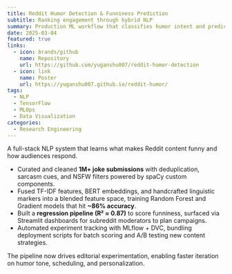 ```yaml
---
title: Reddit Humor Detection & Funniness Prediction
subtitle: Ranking engagement through hybrid NLP
summary: Production ML workflow that classifies humor intent and predicts funniness scores with explainable insights for community managers.
date: 2025-03-04
featured: true
links:
  - icon: brands/github
    name: Repository
    url: https://github.com/yuganshu007/reddit-humor-detection
  - icon: link
    name: Poster
    url: https://yuganshu007.github.io/reddit-humor/
tags:
  - NLP
  - TensorFlow
  - MLOps
  - Data Visualization
categories:
  - Research Engineering
---
```


A full-stack NLP system that learns what makes Reddit content funny and how audiences respond.

- Curated and cleaned **1M+ joke submissions** with deduplication, sarcasm cues, and NSFW filters powered by spaCy custom components.
- Fused TF-IDF features, BERT embeddings, and handcrafted linguistic markers into a blended feature space, training Random Forest and Gradient models that hit **~86% accuracy**.
- Built a **regression pipeline (R² ≈ 0.87)** to score funniness, surfaced via Streamlit dashboards for subreddit moderators to plan campaigns.
- Automated experiment tracking with MLflow + DVC, bundling deployment scripts for batch scoring and A/B testing new content strategies.

The pipeline now drives editorial experimentation, enabling faster iteration on humor tone, scheduling, and personalization.

<!--more-->
